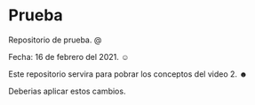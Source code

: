 # Prueba
Repositorio de prueba. @  

Fecha: 16 de febrero del 2021. ☺

Este repositorio servira para pobrar los conceptos del video 2. ☻

Deberias aplicar estos cambios.
